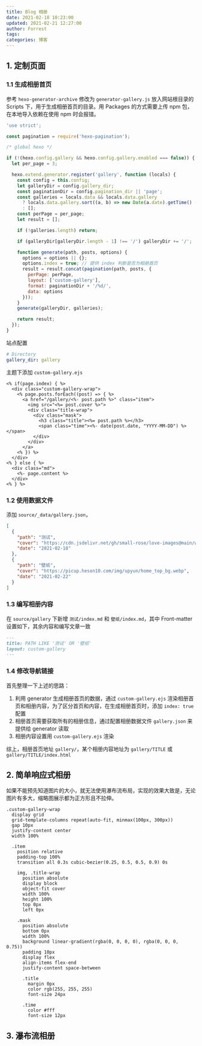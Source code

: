 ```yaml
---
title: Blog 相册
date: 2021-02-18 10:23:00
updated: 2021-02-21 12:27:00
author: Forrest
tags:
categories: 博客
---
```


## 1. 定制页面

### 1.1 生成相册首页

参考 `hexo-generator-archive` 修改为 `generator-gallery.js` 放入网站根目录的 Scripts 下，用于生成相册首页的目录。用 Packages 的方式需要上传 npm 包，在本地导入依赖在使用 npm 时会报错。

```js
'use strict';

const pagination = require('hexo-pagination');

/* global hexo */

if (!(hexo.config.gallery && hexo.config.gallery.enabled === false)) {
  let per_page = 3;

  hexo.extend.generator.register('gallery', function (locals) {
    const config = this.config;
    let galleryDir = config.gallery_dir;
    const paginationDir = config.pagination_dir || 'page';
    const galleries = locals.data && locals.data.gallery
      ? locals.data.gallery.sort((a, b) => new Date(a.date).getTime() - new Date(b.date).getTime())
      : [];
    const perPage = per_page;
    let result = [];

    if (!galleries.length) return;

    if (galleryDir[galleryDir.length - 1] !== '/') galleryDir += '/';

    function generate(path, posts, options) {
      options = options || {};
      options.index = true; // 提供 index 判断是否为相册首页
      result = result.concat(pagination(path, posts, {
        perPage: perPage,
        layout: ['custom-gallery'],
        format: paginationDir + '/%d/',
        data: options
      }));
    }
    generate(galleryDir, galleries);

    return result;
  });
}
```

站点配置

```yml
# Directory
gallery_dir: gallery
```

主题下添加 `custom-gallery.ejs`

```ejs
<% if(page.index) { %>
  <div class="custom-gallery-wrap">
    <% page.posts.forEach((post) => { %>
      <a href="/gallery/<%- post.path %>" class="item">
        <img src="<%= post.cover %>">
        <div class="title-wrap">
          <div class="mask">
            <h3 class="title"><%= post.path %></h3>
            <span class="time"><%- date(post.date, "YYYY-MM-DD") %></span>
          </div>
        </div>
      </a>
    <% }) %>
  </div>
<% } else { %>
  <div class="md">
    <%- page.content %>
  </div>
<% } %>
```

### 1.2 使用数据文件

添加 `source/_data/gallery.json`，

```json
[
  {
    "path": "测试",
    "cover": "https://cdn.jsdelivr.net/gh/small-rose/love-images@main/wenyi/wenyi-04.jpg",
    "date": "2021-02-18"
  },
  {
    "path": "壁纸",
    "cover": "https://picup.heson10.com/img/upyun/home_top_bg.webp",
    "date": "2021-02-22"
  }
]
```

### 1.3 编写相册内容

在 `source/gallery` 下新增 `测试/index.md` 和 `壁纸/index.md`，其中 Front-matter 设置如下，其余内容和编写文章一致

```markdown
---
title: PATH LIKE '测试' OR '壁纸'
layout: custom-gallery
---
```

### 1.4 修改导航链接

首先整理一下上述的思路：

1. 利用 generator 生成相册首页的数据，通过 `custom-gallery.ejs` 渲染相册首页和相册内容，为了区分首页和内容，在生成相册首页时，添加 `index: true` 配置
2. 相册首页需要获取所有的相册信息，通过配置相册数据文件 `gallery.json` 来提供给 generator 读取
3. 相册内容设置用 `custom-gallery.ejs` 渲染

综上，相册首页地址 `gallery/`，某个相册内容地址为 `gallery/TITLE` 或 `gallery/TITLE/index.html`

## 2. 简单响应式相册

如果不能预先知道图片的大小，就无法使用瀑布流布局，实现的效果大致是，无论图片有多大，缩略图展示都为正方形且不拉伸。

```stylus
.custom-gallery-wrap
  display grid
  grid-template-columns repeat(auto-fit, minmax(100px, 300px))
  gap 10px
  justify-content center
  width 100%

  .item
    position relative
    padding-top 100%
    transition all 0.3s cubic-bezier(0.25, 0.5, 0.5, 0.9) 0s

    img, .title-wrap
      position absolute
      display block
      object-fit cover
      width 100%
      height 100%
      top 0px
      left 0px

    .mask
      position absolute
      bottom 0px
      width 100%
      background linear-gradient(rgba(0, 0, 0, 0), rgba(0, 0, 0, 0.75))
      padding 10px
      display flex
      align-items flex-end
      justify-content space-between

      .title
        margin 0px
        color rgb(255, 255, 255)
        font-size 24px

      .time
        color #fff
        font-size 12px
```

## 3. 瀑布流相册